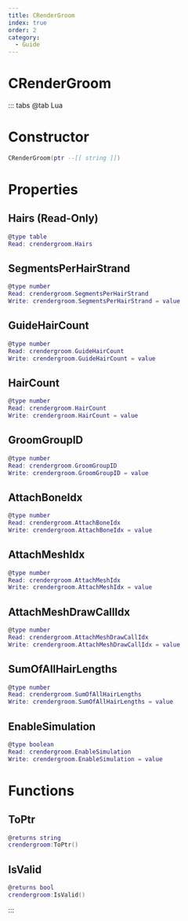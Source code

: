 ```yaml
---
title: CRenderGroom
index: true
order: 2
category:
  - Guide
---
```


# CRenderGroom

::: tabs
@tab Lua
# Constructor
```lua
CRenderGroom(ptr --[[ string ]])
```
# Properties
## Hairs (Read-Only)
```lua
@type table
Read: crendergroom.Hairs
```
## SegmentsPerHairStrand 
```lua
@type number
Read: crendergroom.SegmentsPerHairStrand
Write: crendergroom.SegmentsPerHairStrand = value
```
## GuideHairCount 
```lua
@type number
Read: crendergroom.GuideHairCount
Write: crendergroom.GuideHairCount = value
```
## HairCount 
```lua
@type number
Read: crendergroom.HairCount
Write: crendergroom.HairCount = value
```
## GroomGroupID 
```lua
@type number
Read: crendergroom.GroomGroupID
Write: crendergroom.GroomGroupID = value
```
## AttachBoneIdx 
```lua
@type number
Read: crendergroom.AttachBoneIdx
Write: crendergroom.AttachBoneIdx = value
```
## AttachMeshIdx 
```lua
@type number
Read: crendergroom.AttachMeshIdx
Write: crendergroom.AttachMeshIdx = value
```
## AttachMeshDrawCallIdx 
```lua
@type number
Read: crendergroom.AttachMeshDrawCallIdx
Write: crendergroom.AttachMeshDrawCallIdx = value
```
## SumOfAllHairLengths 
```lua
@type number
Read: crendergroom.SumOfAllHairLengths
Write: crendergroom.SumOfAllHairLengths = value
```
## EnableSimulation 
```lua
@type boolean
Read: crendergroom.EnableSimulation
Write: crendergroom.EnableSimulation = value
```
# Functions
## ToPtr
```lua
@returns string
crendergroom:ToPtr()
```
## IsValid
```lua
@returns bool
crendergroom:IsValid()
```

:::